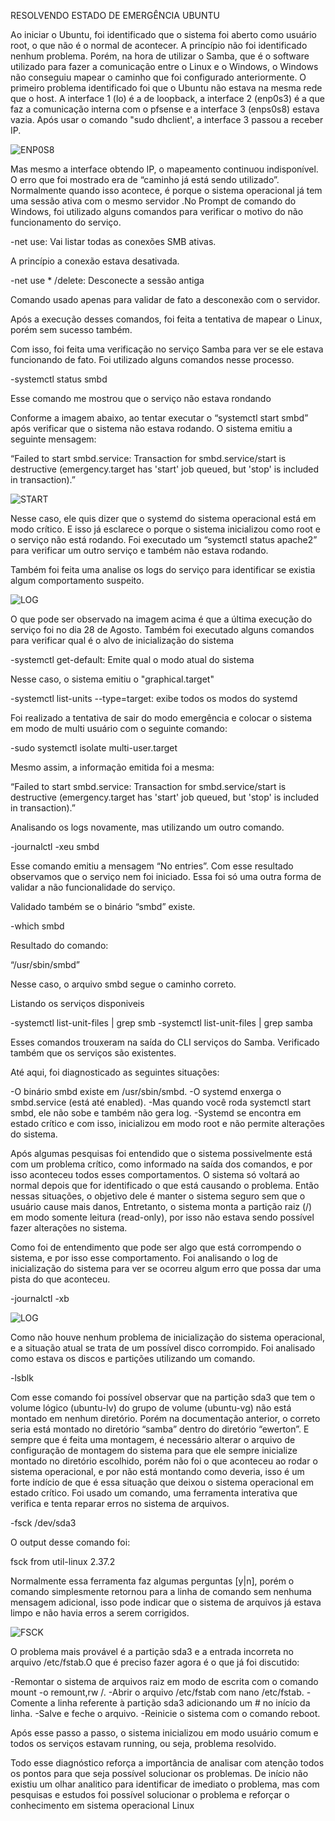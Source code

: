 RESOLVENDO ESTADO DE EMERGÊNCIA UBUNTU 

Ao iniciar o Ubuntu, foi identificado que o sistema foi aberto como usuário root, o que não é o normal de acontecer. A princípio não foi identificado nenhum problema. 
Porém, na hora de utilizar o Samba, que é o software utilizado para fazer a comunicação entre o Linux e o Windows, o Windows não conseguiu mapear o caminho que foi configurado anteriormente. 
O primeiro problema identificado foi que o Ubuntu não estava na mesma rede que o host. A interface 1 (lo) é a de loopback, a interface 2 (enp0s3) é a que faz a comunicação interna com o pfsense e a interface 3 (enps0s8) estava vazia. Após usar o comando "sudo dhclient', a interface 3 passou a receber IP. 

![ENP0S8](../Imagem/j_enp0s8.png)

Mas mesmo a interface obtendo IP, o mapeamento continuou indisponível. O erro que foi mostrado era de “caminho já está sendo utilizado”. Normalmente quando isso acontece, é porque o sistema operacional já tem uma sessão ativa com o mesmo servidor .No Prompt de comando do Windows, foi utilizado alguns comandos para verificar o motivo do não funcionamento do serviço. 

-net use: Vai listar todas as conexões SMB ativas.

A princípio a conexão estava desativada.

-net use * /delete: Desconecte a sessão antiga

Comando usado apenas para validar de fato a desconexão com o servidor. 

Após a execução desses comandos, foi feita a tentativa de mapear o Linux, porém sem sucesso também. 

Com isso, foi feita uma verificação no serviço Samba para ver se ele estava funcionando de fato. Foi utilizado alguns comandos nesse processo.

-systemctl status smbd

Esse comando me mostrou que o serviço não estava rondando 

Conforme a imagem abaixo, ao tentar executar o “systemctl start smbd” após verificar que o sistema não estava rodando. O sistema emitiu a seguinte mensagem: 

“Failed to start smbd.service: Transaction for smbd.service/start is destructive (emergency.target has 'start' job queued, but 'stop' is included in transaction).”

![START](../Imagem/k_startsmbd.png)

Nesse caso, ele quis dizer que o systemd do sistema operacional está em modo crítico. E isso já esclarece o porque o sistema inicializou como root e o serviço não está rodando. Foi executado um “systemctl status apache2” para verificar um outro serviço e também não estava rodando. 

Também foi feita uma analise os logs do serviço para identificar se existia algum comportamento suspeito. 

![LOG](../Imagem/logsmbd.png)

O que pode ser observado na imagem acima é que a última execução do serviço foi no dia 28 de Agosto. Também foi executado alguns comandos para verificar qual é o alvo de inicialização do sistema 

-systemctl get-default: Emite qual o modo atual do sistema

Nesse caso, o sistema emitiu o "graphical.target"

-systemctl list-units --type=target: exibe todos os modos do systemd 

Foi realizado a tentativa de sair do modo emergência e colocar o sistema em modo de multi usuário com o seguinte comando: 

-sudo systemctl isolate multi-user.target 

Mesmo assim, a informação emitida foi a mesma: 

“Failed to start smbd.service: Transaction for smbd.service/start is destructive (emergency.target has 'start' job queued, but 'stop' is included in transaction).”

Analisando os logs novamente, mas utilizando um outro comando.

-journalctl -xeu smbd

Esse comando emitiu a mensagem “No entries”. Com esse resultado observamos que o serviço nem foi iniciado. Essa foi só uma outra forma de validar a não funcionalidade do serviço. 

Validado também se o binário “smbd” existe.

-which smbd

Resultado do comando:

“/usr/sbin/smbd”

Nesse caso, o arquivo smbd segue o caminho correto.

Listando os serviços disponiveis 

-systemctl list-unit-files | grep smb
-systemctl list-unit-files | grep samba

Esses comandos trouxeram na saída do CLI serviços do Samba. Verificado também que os serviços são existentes.

Até aqui, foi diagnosticado as seguintes situações:

-O binário smbd existe em /usr/sbin/smbd.
-O systemd enxerga o smbd.service (está até enabled).
-Mas quando você roda systemctl start smbd, ele não sobe e também não gera log.
-Systemd se encontra em estado crítico e com isso, inicializou em modo root e não permite alterações do sistema.

Após algumas pesquisas foi entendido que o sistema possivelmente está com um problema crítico, como informado na saída dos comandos, e por isso aconteceu todos esses comportamentos. O sistema só voltará ao normal depois que for identificado o que está causando o problema. Então nessas situações, o objetivo dele é manter o sistema seguro sem que o usuário cause mais danos, Entretanto, o sistema monta a partição raiz (/) em modo somente leitura (read-only), por isso não estava sendo possível fazer alterações no sistema.

Como foi de entendimento que pode ser algo que está corrompendo o sistema, e por isso esse comportamento. Foi analisando o log de inicialização do sistema para ver se ocorreu algum erro que possa dar uma pista do que aconteceu.

-journalctl -xb

![LOG](../Imagem/journalctl-xb.png)

Como não houve nenhum problema de inicialização do sistema operacional, e a situação atual se trata de um possível disco corrompido. Foi analisado como estava os discos e partições utilizando um comando.

-lsblk 

Com esse comando foi possível observar que na partição sda3 que tem o volume lógico (ubuntu-lv) do grupo de volume (ubuntu-vg) não está montado em nenhum diretório. Porém na documentação anterior, o correto seria está montado no diretório “samba” dentro do diretório “ewerton”. E sempre que é feita uma montagem, é necessário alterar o arquivo de configuração de montagem do sistema para que ele sempre inicialize montado no diretório escolhido, porém não foi o que aconteceu ao rodar o sistema operacional, e por não está montando como deveria, isso é um forte indício de que é essa situação que deixou o sistema operacional em estado crítico. Foi usado um comando, uma ferramenta interativa que verifica e tenta reparar erros no sistema de arquivos. 

-fsck /dev/sda3

O output desse comando foi:

fsck from util-linux 2.37.2

Normalmente essa ferramenta faz algumas perguntas [y|n], porém o comando simplesmente retornou para a linha de comando sem nenhuma mensagem adicional, isso pode indicar que o sistema de arquivos já estava limpo e não havia erros a serem corrigidos.

![FSCK](../Imagem/fsck.png)

O problema mais provável é a partição sda3 e a entrada incorreta no arquivo /etc/fstab.O que é preciso fazer agora é o que já foi discutido:

-Remontar o sistema de arquivos raiz em modo de escrita com o comando mount -o remount,rw /.
-Abrir o arquivo /etc/fstab com nano /etc/fstab.
-Comente a linha referente à partição sda3 adicionando um # no início da linha.
-Salve e feche o arquivo.
-Reinicie o sistema com o comando reboot.

Após esse passo a passo, o sistema inicializou em modo usuário comum e todos os serviços estavam running, ou seja, problema resolvido.

Todo esse diagnóstico reforça a importância de analisar com atenção todos os pontos para que seja possível solucionar os problemas. De início não existiu um olhar analitico para identificar de imediato o problema, mas com pesquisas e estudos foi possível solucionar o problema  e reforçar o conhecimento em sistema operacional Linux  






